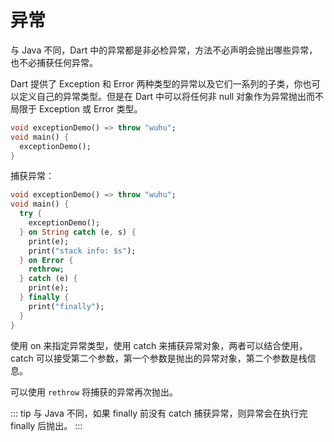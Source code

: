 # 异常

与 Java 不同，Dart 中的异常都是非必检异常，方法不必声明会抛出哪些异常，也不必捕获任何异常。

Dart 提供了 Exception 和 Error 两种类型的异常以及它们一系列的子类，你也可以定义自己的异常类型。但是在 Dart 中可以将任何非 null 对象作为异常抛出而不局限于 Exception 或 Error 类型。

```dart
void exceptionDemo() => throw "wuhu";
void main() {
  exceptionDemo();
}
```

捕获异常：

```dart
void exceptionDemo() => throw "wuhu";
void main() {
  try {
    exceptionDemo();
  } on String catch (e, s) {
    print(e);
    print("stack info: $s");
  } on Error {
    rethrow;
  } catch (e) {
    print(e);
  } finally {
    print("finally");
  }
}
```

使用 on 来指定异常类型，使用 catch 来捕获异常对象，两者可以结合使用，catch 可以接受第二个参数，第一个参数是抛出的异常对象，第二个参数是栈信息。

可以使用 `rethrow` 将捕获的异常再次抛出。

::: tip
与 Java 不同，如果 finally 前没有 catch 捕获异常，则异常会在执行完 finally 后抛出。
:::

